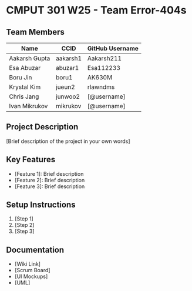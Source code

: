 # CMPUT 301 W25 - Team Error-404s

## Team Members

| Name          | CCID     | GitHub Username |
| -----------   | ------   | --------------- |
| Aakarsh Gupta | aakarsh1 | Aakarsh211      |
| Esa Abuzar    | abuzar1  | Esa112233       |
| Boru Jin      | boru1    | AK630M          |
| Krystal Kim   | jueun2   | rlawndms        |
| Chris Jang    | junwoo2  | [@username]     |
| Ivan Mikrukov | mikrukov | [@username]     |

## Project Description

[Brief description of the project in your own words]

## Key Features

- [Feature 1]: Brief description
- [Feature 2]: Brief description
- [Feature 3]: Brief description

## Setup Instructions

1. [Step 1]
2. [Step 2]
3. [Step 3]

## Documentation

- [Wiki Link]
- [Scrum Board]
- [UI Mockups]
- [UML]
